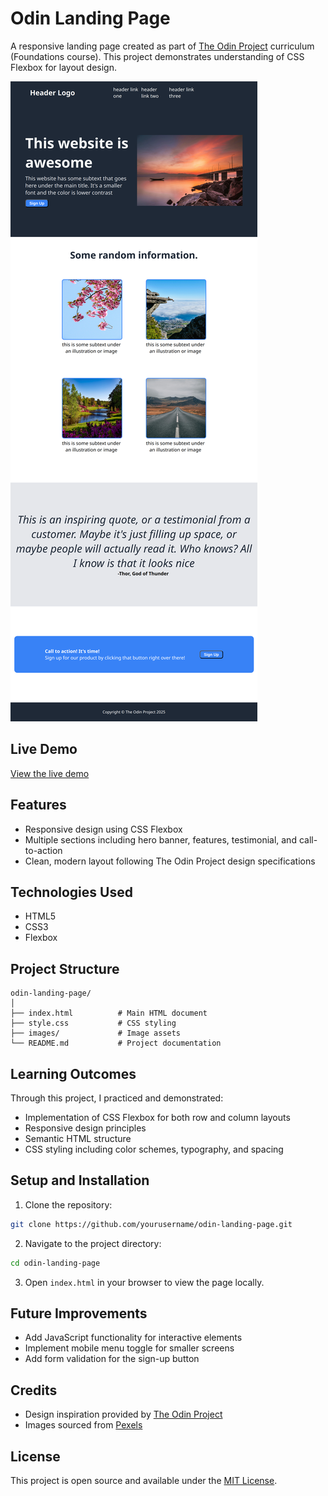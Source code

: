 # Odin Landing Page

A responsive landing page created as part of [The Odin Project](https://www.theodinproject.com/) curriculum (Foundations course). This project demonstrates understanding of CSS Flexbox for layout design.

![Landing Page Screenshot](https://github.com/RoadtoFire/odin-landing-page/blob/main/images/Website_Screenshot.png)

## Live Demo

[View the live demo](https://roadtofire.github.io/odin-landing-page/) 

## Features

- Responsive design using CSS Flexbox
- Multiple sections including hero banner, features, testimonial, and call-to-action
- Clean, modern layout following The Odin Project design specifications

## Technologies Used

- HTML5
- CSS3
- Flexbox

## Project Structure

```
odin-landing-page/
│
├── index.html          # Main HTML document
├── style.css           # CSS styling
├── images/             # Image assets
└── README.md           # Project documentation
```

## Learning Outcomes

Through this project, I practiced and demonstrated:
- Implementation of CSS Flexbox for both row and column layouts
- Responsive design principles
- Semantic HTML structure
- CSS styling including color schemes, typography, and spacing

## Setup and Installation

1. Clone the repository:
```bash
git clone https://github.com/yourusername/odin-landing-page.git
```

2. Navigate to the project directory:
```bash
cd odin-landing-page
```

3. Open `index.html` in your browser to view the page locally.

## Future Improvements

- Add JavaScript functionality for interactive elements
- Implement mobile menu toggle for smaller screens
- Add form validation for the sign-up button

## Credits

- Design inspiration provided by [The Odin Project](https://www.theodinproject.com/)
- Images sourced from [Pexels](https://www.pexels.com/)

## License

This project is open source and available under the [MIT License](LICENSE).